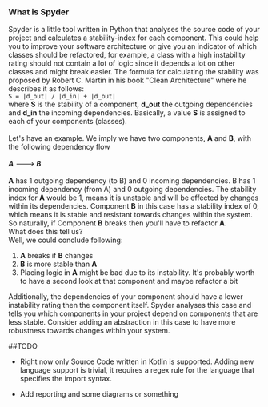 ### What is Spyder
Spyder is a little tool written in Python that analyses the source code of your project
and calculates a stability-index for each component. This could help you to improve your software architecture
or give you an indicator of which classes should be refactored, for example,
a class with a high instability rating should not contain a lot of logic since it depends
a lot on other classes and might break easier. The formula for calculating the stability was proposed by Robert C. Martin
in his book "Clean Architecture" where he describes it as follows:<br/>
<code>S = |d_out| / |d_in| + |d_out|</code> <br/>where <b>S</b> is the stability of a component, <b>d_out</b> the outgoing dependencies 
and <b>d_in</b> the incoming dependencies. Basically, a value <b>S</b> is assigned to each of your components (classes).<br/><br/>
Let's have an example. We imply we have two components, <b>A</b> and <b>B</b>, with the following dependency flow<br/><br/>
<i><b>A</b> ---> <b>B</b></i> <br/><br/>
<b>A</b> has 1 outgoing dependency (to B) and 0 incoming dependencies. B has 1 incoming dependency (from A) and 0 outgoing dependencies.
The stability index for <b>A</b> would be 1, means it is unstable and will be effected by changes within its dependencies.
Component <b>B</b> in this case has a stability index of 0, which means it is stable and resistant towards changes within the system.<br/>
So naturally, if Component <b>B</b> breaks then you'll have to refactor <b>A</b>.<br/>What does this tell us? <br/>
Well, we could conclude following:
<ol>
<li>
<b>A</b> breaks if <b>B</b> changes</li>
<li>
<b>B</b> is more stable than <b>A</b></li>
<li>Placing logic in <b>A</b> might be bad due to its instability. It's probably worth to have a second look at that component and maybe refactor a bit</li>
</ol>
Additionally, the dependencies of your component should have a lower instability rating then the component itself. Spyder analyses this case and tells you which components
in your project depend on components that are less stable. Consider adding an abstraction in this case to have more robustness
towards changes within your system.

##TODO
<ul>
<li>
Right now only Source Code written in Kotlin is supported. Adding new language support is trivial, it requires a regex rule for the language that specifies
the import syntax.</li></ul>
<ul>
<li>
Add reporting and some diagrams or something</li>
</ul>